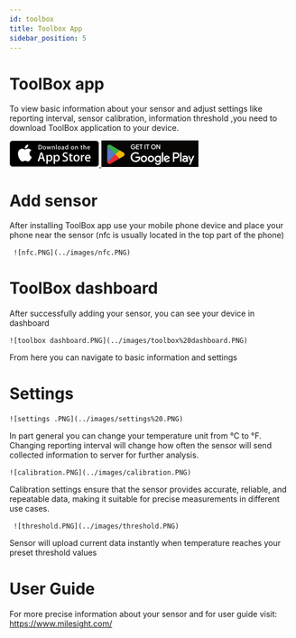 ```yaml
---
id: toolbox
title: Toolbox App
sidebar_position: 5
---
```


# ToolBox app
To view basic information about your sensor and adjust settings like reporting interval, sensor calibration, information threshold
,you need to download ToolBox application to your device. 

[![appstore logo.png](../images/appstore%20logo.png) ](https://apps.apple.com/us/app/milesight-toolbox/id1518748039)          [![googleplay logo.png](../images/googleplay%20logo.png)](https://play.google.com/store/apps/details?id=com.ursalinknfc&pli=1)


# Add sensor 
After installing ToolBox app use your mobile phone device and place your phone near the sensor (nfc is usually located in the top part of the phone)

     ![nfc.PNG](../images/nfc.PNG)

# ToolBox dashboard
After successfully adding your sensor, you can see your device in dashboard

    ![toolbox dashboard.PNG](../images/toolbox%20dashboard.PNG)

From here you can navigate to basic information and settings

# Settings

    ![settings .PNG](../images/settings%20.PNG)

In part general you can change your temperature unit from °C to °F. Changing reporting interval will change how often 
the sensor will send collected information to server for further analysis.

    ![calibration.PNG](../images/calibration.PNG)

Calibration settings ensure that the sensor provides accurate, reliable, and repeatable data, making it 
suitable for precise measurements in different use cases.

     ![threshold.PNG](../images/threshold.PNG)

Sensor will upload current data instantly when temperature reaches your preset threshold values

# User Guide

For more precise information about your sensor and for user guide visit: https://www.milesight.com/
